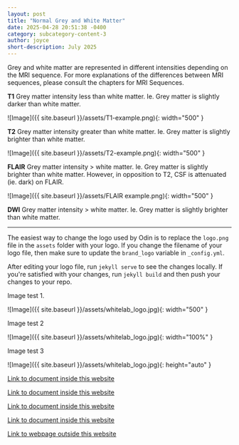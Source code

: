 ```yaml
---
layout: post
title: "Normal Grey and White Matter"
date: 2025-04-28 20:51:38 -0400
category: subcategory-content-3
author: joyce
short-description: July 2025
---
```

Grey and white matter are represented in different intensities depending on the MRI sequence. For more explanations of the differences between MRI sequences, please consult the chapters for MRI Sequences.

<b>T1</b>
Grey matter intensity less than white matter.
Ie. Grey matter is slightly darker than white matter. 

![Image]({{ site.baseurl }}/assets/T1-example.png){: width="500" }

<b>T2</b>
Grey matter intensity greater than white matter.
Ie. Grey matter is slightly brighter than white matter. 

![Image]({{ site.baseurl }}/assets/T2-example.png){: width="500" }

<b>FLAIR</b>
Grey matter intensity > white matter.
Ie. Grey matter is slightly brighter than white matter. 
However, in opposition to T2, CSF is attenuated (ie. dark) on FLAIR.

![Image]({{ site.baseurl }}/assets/FLAIR example.png){: width="500" }

<b>DWI</b>
Grey matter intensity > white matter.
Ie. Grey matter is slightly brighter than white matter. 


-----

The easiest way to change the logo used by Odin is to replace the `logo.png` file in the `assets` folder with your logo. If you change the filename of your logo file, then make sure to update the `brand_logo` variable in `_config.yml`.

After editing your logo file, run `jekyll serve` to see the changes locally. If you're satisfied with your changes, run `jekyll build` and then push your changes to your repo.

Image test 1.

![Image]({{ site.baseurl }}/assets/whitelab_logo.jpg){: width="500" }

Image test 2

![Image]({{ site.baseurl }}/assets/whitelab_logo.jpg){: width="100%" }

Image test 3

![Image]({{ site.baseurl }}/assets/whitelab_logo.jpg){: height="auto" }


<a href="{{ site.baseurl }}/about">Link to document inside this website</a>



<a href="{{ site.baseurl }}/content">Link to document inside this website</a>


<a href="{{ site.baseurl }}/subcategory-content-1">Link to document inside this website</a>


<a href="{{ site.baseurl }}/subcategory-content-1/first-content-post">Link to document inside this website</a>


<a href="https://en.namu.wiki/w/Find%20Love%20or%20Die%20Trying">Link to webpage outside this website</a>

<!-- need to double enter to start new lines -->
<!-- need to use the site baseurl in the curly brackets to make internal links work seamlessly -->
